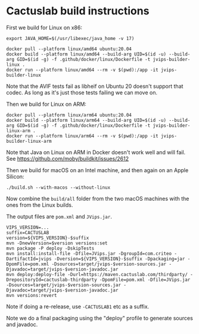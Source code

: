 # Cactuslab build instructions

First we build for Linux on x86:

```shell
export JAVA_HOME=$(/usr/libexec/java_home -v 17)

docker pull --platform linux/amd64 ubuntu:20.04
docker build --platform linux/amd64 --build-arg UID=$(id -u) --build-arg GID=$(id -g) -f .github/docker/linux/Dockerfile -t jvips-builder-linux .
docker run --platform linux/amd64 --rm -v $(pwd):/app -it jvips-builder-linux
```

Note that the AVIF tests fail as libheif on Ubuntu 20 doesn't support that codec. As long as it's
just those tests failing we can move on.

Then we build for Linux on ARM:

```shell
docker pull --platform linux/arm64 ubuntu:20.04
docker build --platform linux/arm64 --build-arg UID=$(id -u) --build-arg GID=$(id -g) -f .github/docker/linux/Dockerfile -t jvips-builder-linux-arm .
docker run --platform linux/arm64 --rm -v $(pwd):/app -it jvips-builder-linux-arm
```

Note that Java on Linux on ARM in Docker doesn't work well and will fail.
See https://github.com/moby/buildkit/issues/2612

Then we build for macOS on an Intel machine, and then again on an Apple Silicon:

```shell
./build.sh --with-macos --without-linux
```

Now combine the `build/all` folder from the two macOS machines with the ones from the Linux builds.

The output files are `pom.xml` and `JVips.jar`.

```shell
VIPS_VERSION=...
suffix=CACTUSLAB
version=${VIPS_VERSION}-$suffix
mvn -DnewVersion=$version versions:set
mvn package -P deploy -DskipTests
mvn install:install-file -Dfile=JVips.jar -DgroupId=com.criteo -DartifactId=jvips -Dversion=${VIPS_VERSION}-$suffix -Dpackaging=jar -DpomFile=pom.xml -Dsources=target/jvips-$version-sources.jar -Djavadoc=target/jvips-$version-javadoc.jar
mvn deploy:deploy-file -Durl=https://maven.cactuslab.com/thirdparty/ -DrepositoryId=cactuslab-thirdparty -DpomFile=pom.xml -Dfile=JVips.jar -Dsources=target/jvips-$version-sources.jar -Djavadoc=target/jvips-$version-javadoc.jar
mvn versions:revert
```

Note if doing a re-release, use `-CACTUSLAB1` etc as a suffix.

Note we do a final packaging using the "deploy" profile to generate sources and javadoc.
